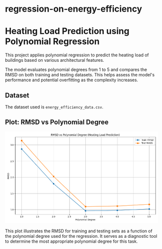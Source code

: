 # regression-on-energy-efficiency

# Heating Load Prediction using Polynomial Regression

This project applies polynomial regression to predict the heating load of buildings based on various architectural features.

The model evaluates polynomial degrees from 1 to 5 and compares the RMSD on both training and testing datasets. This helps assess the model's performance and potential overfitting as the complexity increases.


## Dataset

The dataset used is `energy_efficiency_data.csv`.

## Plot: RMSD vs Polynomial Degree

![RMSD vs Polynomial Degree](plot_rmsd.png)

This plot illustrates the RMSD for training and testing sets as a function of the polynomial degree used for the regression. It serves as a diagnostic tool to determine the most appropriate polynomial degree for this task.
